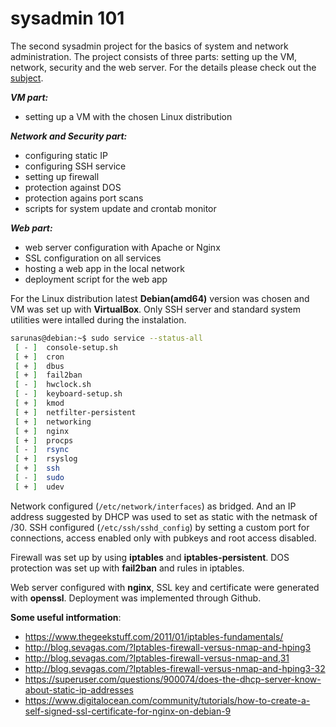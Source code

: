 # sysadmin 101

The second sysadmin project for the basics of system and network administration. The project consists of three parts: setting up the VM, network, security and the web server. For the details please check out the [subject](https://github.com/sharvas/roger_skyline/raw/master/roger-skyline-1.5.en.pdf).

***VM part:***
* setting up a VM with the chosen Linux distribution

***Network and Security part:***
* configuring static IP
* configuring SSH service
* setting up firewall
* protection against DOS
* protection agains port scans
* scripts for system update and crontab monitor

***Web part:***
* web server configuration with Apache or Nginx
* SSL configuration on all services
* hosting a web app in the local network
* deployment script for the web app

For the Linux distribution latest **Debian(amd64)** version was chosen and VM was set up with **VirtualBox**.
Only SSH server and standard system utilities were intalled during the instalation.

```bash
sarunas@debian:~$ sudo service --status-all
 [ - ]  console-setup.sh
 [ + ]  cron
 [ + ]  dbus
 [ + ]  fail2ban
 [ - ]  hwclock.sh
 [ - ]  keyboard-setup.sh
 [ + ]  kmod
 [ + ]  netfilter-persistent
 [ + ]  networking
 [ + ]  nginx
 [ + ]  procps
 [ - ]  rsync
 [ + ]  rsyslog
 [ + ]  ssh
 [ - ]  sudo
 [ + ]  udev
```

Network configured (```/etc/network/interfaces```) as bridged. And an IP address suggested by DHCP was used to set as static with the netmask of /30. SSH configured (```/etc/ssh/sshd_config```) by setting a custom port for connections, access enabled only with pubkeys and root access disabled.

Firewall was set up by using **iptables** and **iptables-persistent**.
DOS protection was set up with **fail2ban** and rules in iptables.

Web server configured with **nginx**, SSL key and certificate were generated with **openssl**. Deployment was implemented through Github.

**Some useful intformation**:
* https://www.thegeekstuff.com/2011/01/iptables-fundamentals/
* http://blog.sevagas.com/?Iptables-firewall-versus-nmap-and-hping3
* http://blog.sevagas.com/?Iptables-firewall-versus-nmap-and,31
* http://blog.sevagas.com/?Iptables-firewall-versus-nmap-and-hping3-32
* https://superuser.com/questions/900074/does-the-dhcp-server-know-about-static-ip-addresses
* https://www.digitalocean.com/community/tutorials/how-to-create-a-self-signed-ssl-certificate-for-nginx-on-debian-9

<!--stackedit_data:
eyJoaXN0b3J5IjpbLTEzMzY1ODMyMTksLTcxNDExMTM4NiwtNT
E5NzQwMjA2LC0xMzAxODE0MTEyLC0xMzY3OTY5ODY1XX0=
-->
